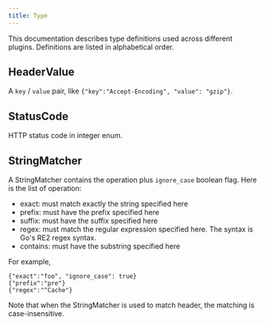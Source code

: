 ```yaml
---
title: Type
---
```


This documentation describes type definitions used across different plugins. Definitions are listed in alphabetical order.

## HeaderValue

A `key` / `value` pair, like `{"key":"Accept-Encoding", "value": "gzip"}`.

## StatusCode

HTTP status code in integer enum.

## StringMatcher

A StringMatcher contains the operation plus `ignore_case` boolean flag. Here is the list of operation:

* exact: must match exactly the string specified here
* prefix: must have the prefix specified here
* suffix: must have the suffix specified here
* regex: must match the regular expression specified here. The syntax is Go's RE2 regex syntax.
* contains: must have the substring specified here

For example,

```
{"exact":"foo", "ignore_case": true}
{"prefix":"pre"}
{"regex":"^Cache"}
```

Note that when the StringMatcher is used to match header, the matching is case-insensitive.
